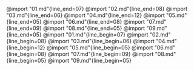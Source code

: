 <!-- 在文件个数改变，或某个文件的目录行数改变时，使用 CombineP.c 进行更新 -->
<!-- 记得在 CombineP.c 中更新 COUNTOFFILE -->

@import "01.md"{line_end=07}
@import "02.md"{line_end=08}
@import "03.md"{line_end=06}
@import "04.md"{line_end=12}
@import "05.md"{line_end=05}
@import "06.md"{line_end=08}
@import "07.md"{line_end=09}
@import "08.md"{line_end=05}
@import "09.md"{line_end=05}
@import "01.md"{line_begin=07}
@import "02.md"{line_begin=08}
@import "03.md"{line_begin=06}
@import "04.md"{line_begin=12}
@import "05.md"{line_begin=05}
@import "06.md"{line_begin=08}
@import "07.md"{line_begin=09}
@import "08.md"{line_begin=05}
@import "09.md"{line_begin=05}
